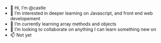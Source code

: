 - 👋 Hi, I’m @castle
- 👀 I’m interested in deeper learning on Javascript, and front end web developement
- 🌱 I’m currently learning array methods and objects
- 💞️ I’m looking to collaborate on anything I can learn something new on
- 📫 Not yet

<!---
castle88/castle88 is a ✨ special ✨ repository because its `README.md` (this file) appears on your GitHub profile.
You can click the Preview link to take a look at your changes.
--->
